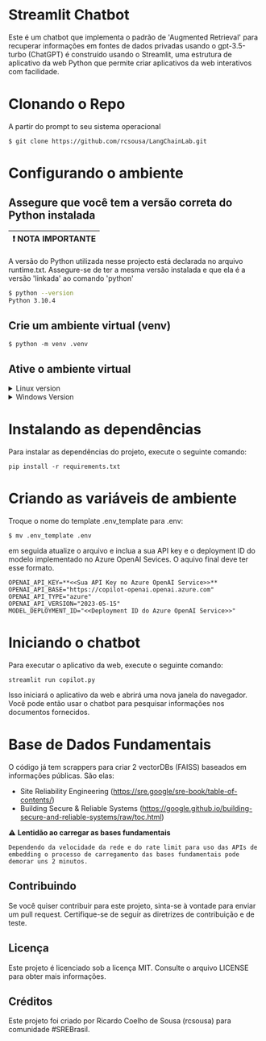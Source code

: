 # Streamlit Chatbot

Este é um chatbot que implementa o padrão de 'Augmented Retrieval' para recuperar informações em fontes de dados privadas usando o gpt-3.5-turbo (ChatGPT) é construído usando o Streamlit, uma estrutura de aplicativo da web Python que permite criar aplicativos da web interativos com facilidade.

# Clonando o Repo

A partir do prompt to seu sistema operacional
```
$ git clone https://github.com/rcsousa/LangChainLab.git
```

# Configurando o ambiente

## Assegure que você tem a versão correta do Python instalada
|:exclamation: NOTA IMPORTANTE|
|-----------------------------|

 A versão do Python utilizada nesse projecto está declarada no arquivo runtime.txt. Assegure-se de ter a mesma versão instalada e que ela é a versão 'linkada' ao comando 'python'

```bash
$ python --version 
Python 3.10.4
```

## Crie um ambiente virtual (venv)
```Shell
$ python -m venv .venv
```
## Ative o ambiente virtual
<details>

<summary>Linux version</summary>

```Shell
$ source .venv/bin/activate
```
</details>
<details>
<summary>Windows Version</summary>
No cmd.exe

```Shell
c:\venv\Scripts\activate.bat
```
No PowerShell
```Shell
PS C:\venv\Scripts\Activate.ps1
```
</details>

# Instalando as dependências
Para instalar as dependências do projeto, execute o seguinte comando:

```Shell
pip install -r requirements.txt
```

# Criando as variáveis de ambiente
Troque o nome do template .env_template para .env:
```Shell
$ mv .env_template .env
```
em seguida atualize o arquivo e inclua a sua API key e o deployment ID do modelo implementado no Azure OpenAI Sevices. O aquivo final deve ter esse formato.
```Dotenv
OPENAI_API_KEY=**<<Sua API Key no Azure OpenAI Service>>**
OPENAI_API_BASE="https://copilot-openai.openai.azure.com"
OPENAI_API_TYPE="azure"
OPENAI_API_VERSION="2023-05-15"
MODEL_DEPLOYMENT_ID="<<Deployment ID do Azure OpenAI Service>>"
```


# Iniciando o chatbot
Para executar o aplicativo da web, execute o seguinte comando:

```Shell
streamlit run copilot.py
```

Isso iniciará o aplicativo da web e abrirá uma nova janela do navegador. Você pode então usar o chatbot para pesquisar informações nos documentos fornecidos.

# Base de Dados Fundamentais
O código já tem scrappers para criar 2 vectorDBs (FAISS) baseados em informações públicas. São elas:

- Site Reliability Engineering (https://sre.google/sre-book/table-of-contents/)
- Building Secure & Reliable Systems (https://google.github.io/building-secure-and-reliable-systems/raw/toc.html)

:warning: **Lentidão ao carregar as bases fundamentais**

```text
Dependendo da velocidade da rede e do rate limit para uso das APIs de embedding o processo de carregamento das bases fundamentais pode demorar uns 2 minutos.
```


## Contribuindo
Se você quiser contribuir para este projeto, sinta-se à vontade para enviar um pull request. Certifique-se de seguir as diretrizes de contribuição e de teste.

## Licença
Este projeto é licenciado sob a licença MIT. Consulte o arquivo LICENSE para obter mais informações.

## Créditos
Este projeto foi criado por Ricardo Coelho de Sousa (rcsousa) para comunidade #SREBrasil.